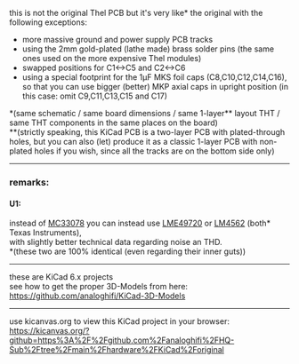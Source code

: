 this is not the original Thel PCB but it's very like\* the original with the following exceptions:  
* more massive ground and power supply PCB tracks  
* using the 2mm gold-plated (lathe made) brass solder pins (the same ones used on the more expensive Thel modules)
* swapped positions for C1<->C5 and C2<->C6
* using a special footprint for the 1µF MKS foil caps (C8,C10,C12,C14,C16), so that you can use bigger (better) MKP axial caps in upright position (in this case: omit C9,C11,C13,C15 and C17)
  
\*(same schematic / same board dimensions / same 1-layer\** layout THT / same THT components in the same places on the board)  
\**(strictly speaking, this KiCad PCB is a two-layer PCB with plated-through holes, but you can also (let) produce it as a classic 1-layer PCB with non-plated holes if you wish, since all the tracks are on the bottom side only)  
    
----  
  
### remarks:  
#### U1:  
instead of [MC33078](https://github.com/analoghifi/HQ-Sub/blob/main/docs/components%20datasheet/MC33078_Motorola.pdf) you can instead use [LME49720](https://github.com/analoghifi/HQ-Sub/blob/main/docs/components%20datasheet/LME49720.pdf) or [LM4562](https://github.com/analoghifi/HQ-Sub/blob/main/docs/components%20datasheet/LM4562.pdf) (both\* Texas Instruments),  
with slightly better technical data regarding noise an THD.  
\*(these two are 100% identical (even regarding their inner guts))  

  
----  
  
these are KiCad 6.x projects  
see how to get the proper 3D-Models from here: https://github.com/analoghifi/KiCad-3D-Models


  
----  
  
use kicanvas.org to view this KiCad project in your browser:  
https://kicanvas.org/?github=https%3A%2F%2Fgithub.com%2Fanaloghifi%2FHQ-Sub%2Ftree%2Fmain%2Fhardware%2FKiCad%2Foriginal  
